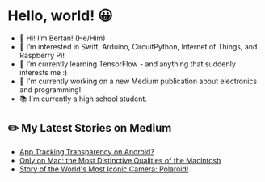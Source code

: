 # Hello, world! 😀
- 👋 Hi! I’m Bertan! (He/Him)
- 👀 I’m interested in Swift, Arduino, CircuitPython, Internet of Things, and Raspberry Pi!
- 🌱 I’m currently learning TensorFlow - and anything that suddenly interests me :)
- 🔭 I'm currently working on a new Medium publication about electronics and programming!
- 📚 I'm currently a high school student.
## ✏️ My Latest Stories on Medium
<!-- BLOG-POST-LIST:START -->
- [App Tracking Transparency on Android?](https://medium.com/the-geeqy/app-tracking-transparency-on-android-b1c6fb4151ab?source=rss-8cc1101d47c1------2)
- [Only on Mac: the Most Distinctive Qualities of the Macintosh](https://medium.com/the-geeqy/only-on-mac-the-most-distinctive-qualities-of-the-macintosh-e2b03d90aa76?source=rss-8cc1101d47c1------2)
- [Story of the World's Most Iconic Camera: Polaroid!](https://medium.com/the-geeqy/story-of-the-polaroid-cef3605860d4?source=rss-8cc1101d47c1------2)
<!-- BLOG-POST-LIST:END -->
<!---
BertanT/BertanT is a ✨ special ✨ repository because its `README.md` (this file) appears on your GitHub profile.
You can click the Preview link to take a look at your changes.
--->
